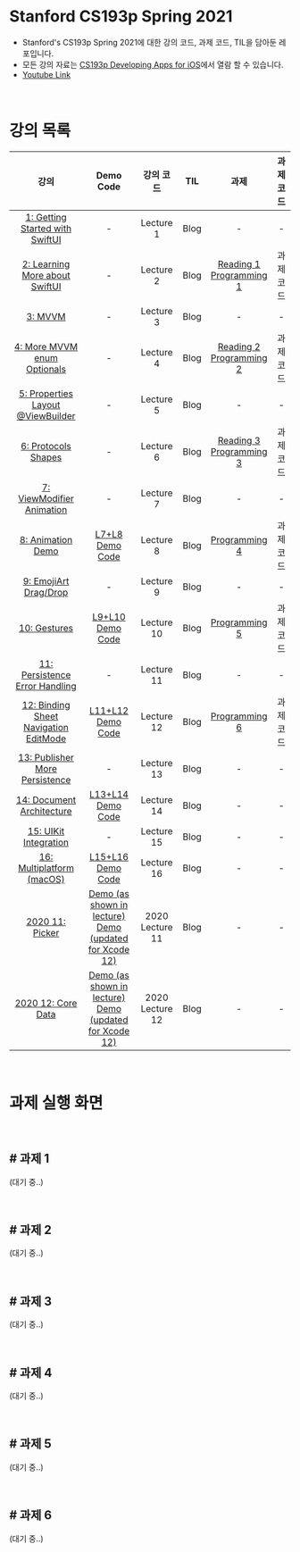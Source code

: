 # Stanford CS193p Spring 2021
- Stanford's CS193p Spring 2021에 대한 강의 코드, 과제 코드, TIL을 담아둔 레포입니다.
- 모든 강의 자료는 [CS193p Developing Apps for iOS](https://cs193p.sites.stanford.edu)에서 열람 할 수 있습니다.
- [Youtube Link](https://www.youtube.com/playlist?list=PLpGHT1n4-mAsxuRxVPv7kj4-dQYoC3VVu)
<br>

# 강의 목록
| 강의 | Demo Code | 강의 코드 | TIL | 과제 | 과제 코드 |
| :-----: | :-------: | :---: | :------: | :-----------: | :----------: |
| [1: Getting Started with SwiftUI](https://youtu.be/bqu6BquVi2M) | - | Lecture 1 | Blog | - | - |
| [2: Learning More about SwiftUI](https://youtu.be/3lahkdHEhW8) | - | Lecture 2 | Blog | [Reading 1](https://cs193p.sites.stanford.edu/sites/g/files/sbiybj16636/files/media/file/reading_1.pdf)<br>[Programming 1](https://cs193p.sites.stanford.edu/sites/g/files/sbiybj16636/files/media/file/assignment_1.pdf) | 과제 코드 |
| [3: MVVM](https://youtu.be/--qKOhdgJAs) | - | Lecture 3 | Blog | - | - |
| [4: More MVVM enum Optionals](https://youtu.be/oWZOFSYS5GE) | - | Lecture 4 | Blog | [Reading 2](https://cs193p.sites.stanford.edu/sites/g/files/sbiybj16636/files/media/file/Reading%202.pdf)<br>[Programming 2](https://cs193p.sites.stanford.edu/sites/g/files/sbiybj16636/files/media/file/Assignment%202.pdf)| 과제 코드|
| [5: Properties Layout @ViewBuilder](https://www.youtube.com/watch?v=ayQl_F_uMS4) | - | Lecture 5 | Blog | - | - |
| [6: Protocols Shapes](https://www.youtube.com/watch?v=Og9gXZpbKWo) | - | Lecture 6 | Blog | [Reading 3](https://cs193p.sites.stanford.edu/sites/g/files/sbiybj16636/files/media/file/reading_3_0.pdf)<br>[Programming 3](https://cs193p.sites.stanford.edu/sites/g/files/sbiybj16636/files/media/file/assignment_3_0.pdf) | 과제 코드 |
| [7: ViewModifier Animation](https://youtu.be/PoeaUMGAx6c) | - | Lecture 7 | Blog | - | - |
| [8: Animation Demo](https://youtu.be/-N1UR7Y105g) | [L7+L8 Demo Code](https://web.stanford.edu/class/cs193p/Spring2021/MemorizeL8.zip) | Lecture 8 | Blog | [Programming 4](https://cs193p.sites.stanford.edu/sites/g/files/sbiybj16636/files/media/file/assignment_4_0.pdf) | 과제 코드 |
| [9: EmojiArt Drag/Drop](https://youtu.be/eNS5EzgK3lY) | - | Lecture 9 | Blog | - | - |
| [10: Gestures](https://youtu.be/iszjyoo3SYI) | [L9+L10 Demo Code](https://web.stanford.edu/class/cs193p/Spring2021/EmojiArtL10.zip) | Lecture 10 | Blog | [Programming 5](https://cs193p.sites.stanford.edu/sites/g/files/sbiybj16636/files/media/file/assignment_5_0.pdf) | 과제 코드 |
| [11: Persistence Error Handling](https://youtu.be/pT5yiBu2xbU) |  - | Lecture 11 | Blog | - | - |
| [12: Binding Sheet Navigation EditMode](https://youtu.be/s3tMkz1clOA) | [L11+L12 Demo Code](https://web.stanford.edu/class/cs193p/Spring2021/EmojiArtL12.zip) | Lecture 12 | Blog | [Programming 6](https://cs193p.sites.stanford.edu/sites/g/files/sbiybj16636/files/media/file/assignment_6.pdf) | 과제 코드 |
| [13: Publisher More Persistence](https://youtu.be/wX3ruVLlWPg) | - | Lecture 13 | Blog | - | - |
| [14: Document Architecture](https://youtu.be/Ou25reI71zU) | [L13+L14 Demo Code](https://web.stanford.edu/class/cs193p/Spring2021/EmojiArtL14.zip) | Lecture 14 | Blog | - | - |
| [15: UIKit Integration](https://youtu.be/ba7sJ74vDtA) | - | Lecture 15 | Blog | -| - |
| [16: Multiplatform (macOS)](https://youtu.be/At6M7nUQ09E) | [L15+L16 Demo Code](https://web.stanford.edu/class/cs193p/Spring2021/EmojiArtL16.zip)| Lecture 16 |  Blog | - | - |
| [2020 11: Picker ](https://youtu.be/fCfC6m7XUew) | [Demo (as shown in lecture)](https://web.stanford.edu/class/cs193p/Spring2020/EnrouteL11.zip)<br>[Demo (updated for Xcode 12)](https://web.stanford.edu/class/cs193p/Spring2021/EnrouteL11.Xcode12.zip) | 2020 Lecture 11 | Blog | - | - |
| [2020 12: Core Data](https://youtu.be/yOhyOpXvaec) | [Demo (as shown in lecture)](https://web.stanford.edu/class/cs193p/Spring2020/EnrouteL12.zip)<br>[Demo (updated for Xcode 12)](https://web.stanford.edu/class/cs193p/Spring2021/EnrouteL12.Xcode12.zip) | 2020 Lecture 12 | Blog | - | - |

<br>

# 과제 실행 화면
<br>

## # 과제 1
(대기 중..)

<br>

## # 과제 2
(대기 중..)

<br>

## # 과제 3
(대기 중..)

<br>

## # 과제 4
(대기 중..)

<br>

## # 과제 5
(대기 중..)

<br>

## # 과제 6
(대기 중..)
